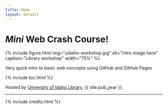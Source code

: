 ```yaml
---
title: Home
layout: default
---
```


# *Mini* Web Crash Course!

{% include figure.html img="uidaho-workshop.jpg" alt="intro image here" caption="Library workshop" width="75%" %}

Very quick intro to basic web concepts using GitHub and GitHub Pages

{% include toc.html %}

Hosted by [University of Idaho Library](http://www.lib.uidaho.edu/), {{ site.pub_year }}.

------

{% include credits.html %}
